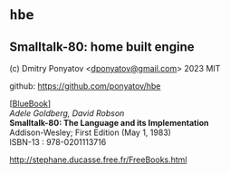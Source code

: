 # `hbe`
## Smalltalk-80: home built engine

(c) Dmitry Ponyatov <<dponyatov@gmail.com>> 2023 MIT

github: https://github.com/ponyatov/hbe

[[BlueBook](Bluebook_Smalltalk-80.pdf)]<br>
*Adele Goldberg, David Robson*<br>
**Smalltalk-80: The Language and its Implementation**<br>
Addison-Wesley; First Edition (May 1, 1983)<br>
ISBN-13 : 978-0201113716<br>

http://stephane.ducasse.free.fr/FreeBooks.html
